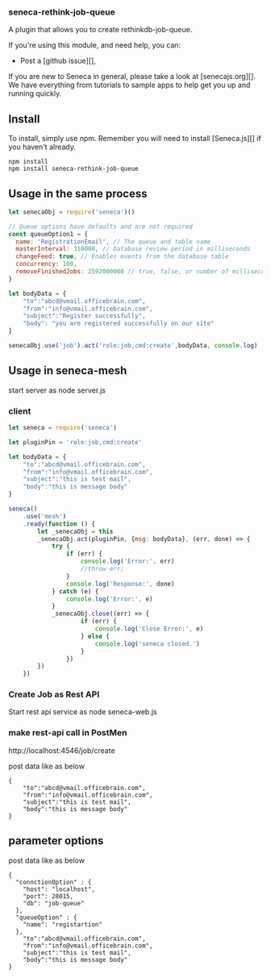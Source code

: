 ### seneca-rethink-job-queue

A plugin that allows you to create rethinkdb-job-queue.


If you're using this module, and need help, you can:
- Post a [github issue][],

If you are new to Seneca in general, please take a look at [senecajs.org][]. We have everything from
tutorials to sample apps to help get you up and running quickly.

## Install
To install, simply use npm. Remember you will need to install [Seneca.js][] if you haven't already.

```
npm install
npm install seneca-rethink-job-queue
```

## Usage in the same process

```js
let senecaObj = require('seneca')()

// Queue options have defaults and are not required
const queueOption1 = {
  name: 'RegistrationEmail', // The queue and table name
  masterInterval: 310000, // Database review period in milliseconds
  changeFeed: true, // Enables events from the database table
  concurrency: 100,
  removeFinishedJobs: 2592000000 // true, false, or number of milliseconds
}

let bodyData = {
	"to":"abcd@vmail.officebrain.com",
	"from":"info@vmail.officebrain.com",
	"subject":"Register successfully",
	"body": "you are registered successfully on our site"
}

senecaObj.use('job').act('role:job,cmd:create',bodyData, console.log)

```

## Usage in seneca-mesh
start server as
node server.js
### client

```js
let seneca = require('seneca')

let pluginPin = 'role:job,cmd:create'

let bodyData = {
	"to":"abcd@vmail.officebrain.com",
	"from":"info@vmail.officebrain.com",
	"subject":"this is test mail",
	"body":"this is message body"
}

seneca()
	.use('mesh')
	.ready(function () {
		let _senecaObj = this
		_senecaObj.act(pluginPin, {msg: bodyData}, (err, done) => {
			try {
				if (err) {
					console.log('Error:', err)
					//throw err;
				}
				console.log('Response:', done)
			} catch (e) {
				console.log('Error:', e)
			}
			_senecaObj.close((err) => {
					if (err) {
						console.log('Close Error:', e)
					} else {
						console.log('seneca closed.')
					}
				})
		})
	})
```

### Create Job as Rest API
Start rest api service as
node seneca-web.js

### make rest-api call in PostMen

http://localhost:4546/job/create

post data like as below

```
{
	"to":"abcd@vmail.officebrain.com",
	"from":"info@vmail.officebrain.com",
	"subject":"this is test mail",
	"body":"this is message body"
}
```
## parameter options

post data like as below

```
{
  "connctionOption" : {
    "host": "localhost",
    "port": 28015,
    "db": "job-queue"
  },
  "queueOption" : {
    "name": "registartion"
  },
	"to":"abcd@vmail.officebrain.com",
	"from":"info@vmail.officebrain.com",
	"subject":"this is test mail",
	"body":"this is message body"
}
```
